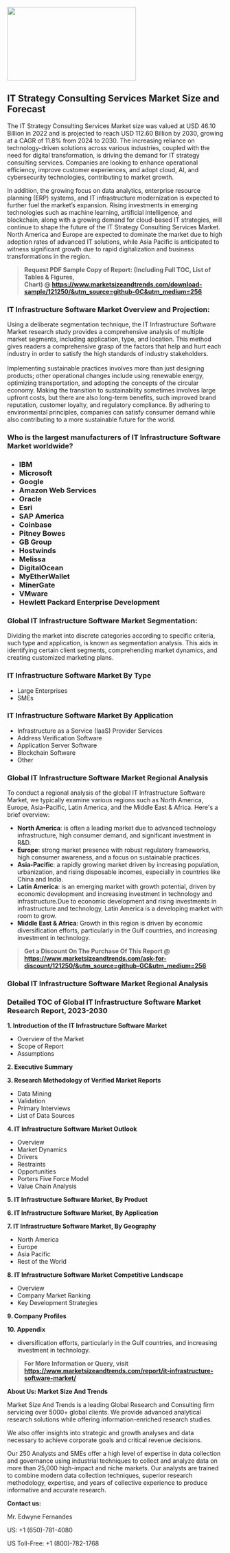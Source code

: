 <p><img class="alignnone size-medium wp-image-20088" src="https://ffe5etoiles.com/wp-content/uploads/2024/12/MST1-300x171.png" alt="" width="300" height="171" /></p><h2>IT Strategy Consulting Services Market Size and Forecast</h2><p>The IT Strategy Consulting Services Market size was valued at USD 46.10 Billion in 2022 and is projected to reach USD 112.60 Billion by 2030, growing at a CAGR of 11.8% from 2024 to 2030. The increasing reliance on technology-driven solutions across various industries, coupled with the need for digital transformation, is driving the demand for IT strategy consulting services. Companies are looking to enhance operational efficiency, improve customer experiences, and adopt cloud, AI, and cybersecurity technologies, contributing to market growth.</p><p>In addition, the growing focus on data analytics, enterprise resource planning (ERP) systems, and IT infrastructure modernization is expected to further fuel the market’s expansion. Rising investments in emerging technologies such as machine learning, artificial intelligence, and blockchain, along with a growing demand for cloud-based IT strategies, will continue to shape the future of the IT Strategy Consulting Services Market. North America and Europe are expected to dominate the market due to high adoption rates of advanced IT solutions, while Asia Pacific is anticipated to witness significant growth due to rapid digitalization and business transformations in the region.</p></p><blockquote id="" class=""><strong>Request PDF Sample Copy of Report: (Including Full TOC, List of Tables &amp; Figures, Chart)&nbsp;@&nbsp;<strong><a href="https://www.marketsizeandtrends.com/download-sample/121250/&utm_source=github-GC&utm_medium=256" target="_blank">https://www.marketsizeandtrends.com/download-sample/121250/&utm_source=github-GC&utm_medium=256</a></strong></strong></blockquote><h3 id="" class="">IT Infrastructure Software Market&nbsp;Overview and Projection:</h3><p id="" class="">Using a deliberate segmentation technique, the IT Infrastructure Software Market research study provides a comprehensive analysis of multiple market segments, including application, type, and location. This method gives readers a comprehensive grasp of the factors that help and hurt each industry in order to satisfy the high standards of industry stakeholders. <br /> <br />Implementing sustainable practices involves more than just designing products; other operational changes include using renewable energy, optimizing transportation, and adopting the concepts of the circular economy. Making the transition to sustainability sometimes involves large upfront costs, but there are also long-term benefits, such improved brand reputation, customer loyalty, and regulatory compliance. By adhering to environmental principles, companies can satisfy consumer demand while also contributing to a more sustainable future for the world.</p><h3 id="" class="">Who is the largest manufacturers of&nbsp;IT Infrastructure Software Market worldwide?</h3><h3 class=""><p><ul><li>IBM </li><li> Microsoft </li><li> Google </li><li> Amazon Web Services </li><li> Oracle </li><li> Esri </li><li> SAP America </li><li> Coinbase </li><li> Pitney Bowes </li><li> GB Group </li><li> Hostwinds </li><li> Melissa </li><li> DigitalOcean </li><li> MyEtherWallet </li><li> MinerGate </li><li> VMware </li><li> Hewlett Packard Enterprise Development</li></ul></p></h3><h3 id="" class="">Global&nbsp;IT Infrastructure Software Market Segmentation:</h3><p id="" class="">Dividing the market into discrete categories according to specific criteria, such type and application, is known as segmentation analysis. This aids in identifying certain client segments, comprehending market dynamics, and creating customized marketing plans.</p><h3 id="" class="">IT Infrastructure Software Market&nbsp;By Type</h3><p><p><ul><li>Large Enterprises </li><li> SMEs</p></li></ul></p></p><h3 id="" class="">IT Infrastructure Software Market&nbsp;By Application</h3><p class=""><p><ul><li>Infrastructure as a Service (IaaS) Provider Services </li><li> Address Verification Software </li><li> Application Server Software </li><li> Blockchain Software </li><li> Other</li></ul></p></p><h3 id="" class="">Global IT Infrastructure Software Market Regional Analysis</h3><p id="" class="">To conduct a regional analysis of the global IT Infrastructure Software Market, we typically examine various regions such as North America, Europe, Asia-Pacific, Latin America, and the Middle East &amp; Africa. Here's a brief overview:</p><ul><li><strong>North America</strong>: is often a leading market due to advanced technology infrastructure, high consumer demand, and significant investment in R&amp;D.</li><li><strong>Europe</strong>: strong market presence with robust regulatory frameworks, high consumer awareness, and a focus on sustainable practices.</li><li><strong>Asia-Pacific</strong>: a rapidly growing market driven by increasing population, urbanization, and rising disposable incomes, especially in countries like China and India.</li><li><strong>Latin America</strong>: is an emerging market with growth potential, driven by economic development and increasing investment in technology and infrastructure.Due to economic development and rising investments in infrastructure and technology, Latin America is a developing market with room to grow.</li><li><strong>Middle East &amp; Africa</strong>: Growth in this region is driven by economic diversification efforts, particularly in the Gulf countries, and increasing investment in technology.</li></ul><blockquote id="" class=""><strong>Get a Discount On The Purchase Of This Report @ <strong><a href="https://www.marketsizeandtrends.com/ask-for-discount/121250/&utm_source=github-GC&utm_medium=256" target="_blank">https://www.marketsizeandtrends.com/ask-for-discount/121250/&utm_source=github-GC&utm_medium=256</a></strong></strong></blockquote><h3 id="" class="">Global IT Infrastructure Software Market Regional Analysis</h3><h3 id="" class="">Detailed TOC of Global IT Infrastructure Software Market Research Report, 2023-2030</h3><p id="" class=""><strong>1. Introduction of the IT Infrastructure Software Market</strong></p><ul><li>Overview of the Market</li><li>Scope of Report</li><li>Assumptions</li></ul><p id="" class=""><strong>2. Executive Summary</strong></p><p id="" class=""><strong>3. Research Methodology of Verified Market Reports</strong></p><ul><li>Data Mining</li><li>Validation</li><li>Primary Interviews</li><li>List of Data Sources</li></ul><p id="" class=""><strong>4. IT Infrastructure Software Market Outlook</strong></p><ul><li>Overview</li><li>Market Dynamics</li><li>Drivers</li><li>Restraints</li><li>Opportunities</li><li>Porters Five Force Model</li><li>Value Chain Analysis</li></ul><p id="" class=""><strong>5. IT Infrastructure Software Market, By Product</strong></p><p id="" class=""><strong>6. IT Infrastructure Software Market, By Application</strong></p><p id="" class=""><strong>7. IT Infrastructure Software Market, By Geography</strong></p><ul><li>North America</li><li>Europe</li><li>Asia Pacific</li><li>Rest of the World</li></ul><p id="" class=""><strong>8. IT Infrastructure Software Market Competitive Landscape</strong></p><ul><li>Overview</li><li>Company Market Ranking</li><li>Key Development Strategies</li></ul><p id="" class=""><strong>9. Company Profiles</strong></p><p id="" class=""><strong>10. Appendix</strong></p><ul><li>diversification efforts, particularly in the Gulf countries, and increasing investment in technology.</li></ul><blockquote id="" class=""><strong>For More Information or Query, visit <strong><strong><a href="https://www.marketsizeandtrends.com/report/it-infrastructure-software-market/" target="_blank">https://www.marketsizeandtrends.com/report/it-infrastructure-software-market/</a></strong></strong></strong></blockquote><p id="" class=""><strong>About Us: Market Size And Trends</strong></p><p id="" class="">Market Size And Trends is a leading Global Research and Consulting firm servicing over 5000+ global clients. We provide advanced analytical research solutions while offering information-enriched research studies.</p><p id="" class="">We also offer insights into strategic and growth analyses and data necessary to achieve corporate goals and critical revenue decisions.</p><p id="" class="">Our 250 Analysts and SMEs offer a high level of expertise in data collection and governance using industrial techniques to collect and analyze data on more than 25,000 high-impact and niche markets. Our analysts are trained to combine modern data collection techniques, superior research methodology, expertise, and years of collective experience to produce informative and accurate research.</p><p id="" class=""><strong>Contact us:</strong></p><p id="" class="">Mr. Edwyne Fernandes</p><p id="" class="">US: +1 (650)-781-4080</p><p id="" class="">US Toll-Free: +1 (800)-782-1768</p>
